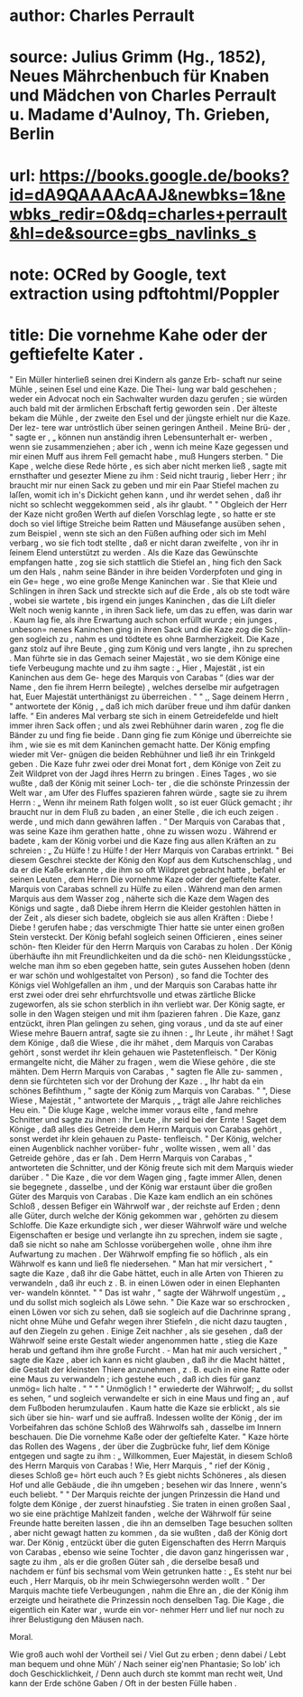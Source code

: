# author: Charles Perrault
# source: Julius Grimm (Hg., 1852), Neues Mährchenbuch für Knaben und Mädchen von Charles Perrault u. Madame d'Aulnoy, Th. Grieben, Berlin
# url: https://books.google.de/books?id=dA9QAAAAcAAJ&newbks=1&newbks_redir=0&dq=charles+perrault&hl=de&source=gbs_navlinks_s
# note: OCRed by Google, text extraction using pdftohtml/Poppler
# title: Die vornehme Kahe oder der geftiefelte Kater .

" Ein Müller hinterließ seinen drei Kindern als ganze Erb-
schaft nur seine Mühle , seinen Esel und eine Kaze. Die Thei-
lung war bald geschehen ; weder ein Advocat noch ein Sachwalter
wurden dazu gerufen ; sie würden auch bald mit der ärmlichen
Erbschaft fertig geworden sein . Der älteste bekam die Mühle , der
zweite den Esel und der jüngste erhielt nur die Kaze. Der lez-
tere war untröstlich über seinen geringen Antheil . Meine Brü-
der , " sagte er , „ können nun anständig ihren Lebensunterhalt er-
werben , wenn sie zusammenziehen ; aber ich , wenn ich meine Kaze
gegessen und mir einen Muff aus ihrem Fell gemacht habe , muß
Hungers sterben. " Die Kape , welche diese Rede hörte , es sich
aber nicht merken ließ , sagte mit ernsthafter und gesezter Miene
zu ihm : Seid nicht traurig , lieber Herr ; ihr braucht mir nur
einen Sack zu geben und mir ein Paar Stiefel machen zu laſſen,
womit ich in's Dickicht gehen kann , und ihr werdet sehen , daß
ihr nicht so schlecht weggekommen seid , als ihr glaubt. " "
Obgleich der Herr der Kaze nicht großen Werth auf dieſen
Vorschlag legte , so hatte er ste doch so viel liftige Streiche beim
Ratten und Mäusefange ausüben sehen , zum Beispiel , wenn ste
sich an den Füßen aufhing oder sich im Mehl verbarg , wo sie
fich todt stellte , daß er nicht daran zweifelte , von ihr in ſeinem
Elend unterstützt zu werden .
Als die Kaze das Gewünschte empfangen hatte , zog sie sich
stattlich die Stiefel an , hing fich den Sack um den Hals , nahm
seine Bänder in ihre beiden Vorderpfoten und ging in ein Ge=
hege , wo eine große Menge Kaninchen war . Sie that Kleie
und Schlingen in ihren Sack und streckte sich auf die Erde , als
ob ste todt wäre , wobei sie wartete , bis irgend ein junges
Kaninchen , das die Liſt dieſer Welt noch wenig kannte , in ihren
Sack liefe, um das zu effen, was darin war . Kaum lag fie, als
ihre Erwartung auch schon erfüllt wurde ; ein junges , unbeson=
nenes Kaninchen ging in ihren Sack und die Kaze zog die Schlin-
gen sogleich zu , nahm es und tödtete es ohne Barmherzigkeit.
Die Kaze , ganz stolz auf ihre Beute , ging zum König und vers
langte , ihn zu sprechen . Man führte sie in das Gemach seiner
Majestät , wo sie dem Könige eine tiefe Verbeugung machte und
zu ihm sagte : „ Hier , Majestät , ist ein Kaninchen aus dem Ge-
hege des Marquis von Carabas “ (dies war der Name , den
fie ihrem Herrn beilegte) , welches derselbe mir aufgetragen hat,
Euer Majestät unterthänigst zu überreichen . " "
,, Sage deinem Herrn , " antwortete der König , „ daß ich
mich darüber freue und ihm dafür danken laffe. “
Ein anderes Mal verbarg ste sich in einem Getreidefelde und
hielt immer ihren Sack offen ; und als zwei Rebhühner darin
waren , zog fle die Bänder zu und fing fie beide . Dann ging
fie zum Könige und überreichte sie ihm , wie sie es mit dem
Kaninchen gemacht hatte. Der König empfing wieder mit Ver-
gnügen die beiden Rebhühner und ließ ihr ein Trinkgeld geben .
Die Kaze fuhr zwei oder drei Monat fort , dem Könige von Zeit
zu Zeit Wildpret von der Jagd ihres Herrn zu bringen .
Eines Tages , wo sie wußte , daß der König mit seiner Loch-
ter , die die schönste Prinzessin der Welt war , am Ufer des Fluffes
spazieren fahren würde , sagte sie zu ihrem Herrn : „ Wenn ihr
meinem Rath folgen wollt , so ist euer Glück gemacht ; ihr braucht
nur in dem Fluß zu baden , an einer Stelle , die ich euch zeigen .
werde , und mich dann gewähren laffen . “
Der Marquis von Carabas that , was seine Kaze ihm
gerathen hatte , ohne zu wissen wozu .
Während er badete , kam der König vorbei und die Kaze
fing aus allen Kräften an zu schreien : „ Zu Hülfe ! zu Hülfe !
der Herr Marquis von Carabas ertrinkt. "
Bei diesem Geschrei steckte der König den Kopf aus dem
Kutschenschlag , und da er die Kaße erkannte , die ihm so oft
Wildpret gebracht hatte , befahl er seinen Leuten , dem Herrn
Die vornehme Kaze oder der geſtiefelte Kater.
Marquis von Carabas schnell zu Hülfe zu eilen . Während
man den armen Marquis aus dem Wasser zog , näherte sich die
Kaze dem Wagen des Königs und sagte , daß Diebe ihrem Herrn
die Kleider gestohlen hätten in der Zeit , als dieser sich badete,
obgleich sie aus allen Kräften : Diebe ! Diebe ! gerufen habe ; das
verschmigte Thier hatte sie unter einen großen Stein versteckt.
Der König befahl sogleich seinen Officieren , eines seiner schön-
ften Kleider für den Herrn Marquis von Carabas zu holen .
Der König überhäufte ihn mit Freundlichkeiten und da die schö-
nen Kleidungsstücke , welche man ihm so eben gegeben hatte, sein
gutes Aussehen hoben (denn er war schön und wohlgestaltet von
Person) , so fand die Tochter des Königs viel Wohlgefallen an
ihm , und der Marquis son Carabas hatte ihr erst zwei oder
drei sehr ehrfurchtsvolle und etwas zärtliche Blicke zugeworfen,
als sie schon sterblich in ihn verliebt war. Der König sagte, er
solle in den Wagen steigen und mit ihm ſpazieren fahren . Die
Kaze, ganz entzückt, ihren Plan gelingen zu sehen, ging voraus , und
da ste auf einer Wiese mehre Bauern antraf, sagte sie zu ihnen :
„ Ihr Leute , ihr mähet ! Sagt dem Könige , daß die Wiese , die
ihr mähet , dem Marquis von Carabas gehört , sonst werdet
ihr klein gehauen wie Pastetenfleisch. " Der König ermangelte
nicht, die Mäher zu fragen , wem die Wiese gehöre , die ste mähten.
Dem Herrn Marquis von Carabas , " sagten fle Alle zu-
sammen , denn sie fürchteten sich vor der Drohung der Kaze .
„ Ihr habt da ein schönes Befihthum , " sagte der König
zum Marquis von Carabas. "
", Diese Wiese , Majestät , " antwortete der Marquis , „ trägt
alle Jahre reichliches Heu ein. "
Die kluge Kage , welche immer voraus eilte , fand mehre
Schnitter und sagte zu ihnen : Ihr Leute , ihr seid bei der Ernte !
Saget dem Könige , daß alles dies Getreide dem Herrn Marquis
von Carabas gehört , sonst werdet ihr klein gehauen zu Paste-
tenfleisch. " Der König, welcher einen Augenblick nachher vorüber-
fuhr , wollte wissen , wem all ' das Getreide gehöre , das er ſah .
Dem Herrn Marquis von Carabas , " antworteten die
Schnitter, und der König freute sich mit dem Marquis wieder darüber . "
Die Kaze , die vor dem Wagen ging , fagte immer Allen,
denen sie begegnete , dasselbe , und der König war erstaunt über
die großen Güter des Marquis von Carabas .
Die Kaze kam endlich an ein schönes Schloß , dessen Befiger
ein Währwolf war , der reichste auf Erden ; denn alle Güter,
durch welche der König gekommen war , gehörten zu diesem
Schloffe. Die Kaze erkundigte sich , wer dieser Währwolf wäre
und welche Eigenschaften er besige und verlangte ihn zu sprechen,
indem sie sagte , daß sie nicht so nahe am Schlosse vorübergehen
wolle , ohne ihm ihre Aufwartung zu machen . Der Währwolf
empfing fie so höflich , als ein Währwolf es kann und ließ fle
niedersehen.
" Man hat mir versichert , " sagte die Kaze , daß ihr die
Gabe hättet, euch in alle Arten von Thieren zu verwandeln , daß
ihr euch z . B. in einen Löwen oder in einen Elephanten ver-
wandeln könntet. "
" Das ist wahr , " sagte der Währwolf ungestüm , „ und du
sollst mich sogleich als Löwe sehn. "
Die Kaze war so erschrocken , einen Löwen vor sich zu sehen,
daß sie sogleich auf die Dachrinne sprang , nicht ohne Mühe und
Gefahr wegen ihrer Stiefeln , die nicht dazu taugten , auf den
Ziegeln zu gehen . Einige Zeit nachher , als sie gesehen , daß der
Währwolf seine erste Gestalt wieder angenommen hatte , stieg die
Kaze herab und geftand ihm ihre große Furcht . - Man hat
mir auch versichert , " sagte die Kaze , aber ich kann es nicht
glauben , daß ihr die Macht hättet , die Gestalt der kleinsten
Thiere anzunehmen , z . B. euch in eine Ratte oder eine Maus
zu verwandeln ; ich gestehe euch , daß ich dies für ganz unmög=
lich halte . "
" " "
Unmöglich ! " erwiederte der Währwolf; „ du sollst es sehen, “
und sogleich verwandelte er sich in eine Maus und fing an , auf
dem Fußboden herumzulaufen .
Kaum hatte die Kaze sie erblickt , als sie sich über sie hin-
warf und sie auffraß.
Indessen wollte der König , der im Vorbeifahren das schöne
Schloß des Währwolfs sah , dasselbe im Innern beschauen. Die
Die vornehme Kaße oder der geſtiefelte Kater.
" Kaze hörte das Rollen des Wagens , der über die Zugbrücke
fuhr, lief dem Könige entgegen und sagte zu ihm : „ Willkommen,
Euer Majestät, in diesem Schloß des Herrn Marquis von Carabas !
Wie, Herr Marquis , " rief der König , dieses Schloß ge=
hört euch auch ? Es giebt nichts Schöneres , als diesen Hof und
alle Gebäude , die ihn umgeben ; besehen wir das Innere , wenn's
euch beliebt. " "
Der Marquis reichte der jungen Prinzessin die Hand und
folgte dem Könige , der zuerst hinaufstieg . Sie traten in einen
großen Saal , wo sie eine prächtige Mahlzeit fanden , welche der
Währwolf für seine Freunde hatte bereiten lassen , die ihn an
demselben Tage besuchen sollten , aber nicht gewagt hatten zu
kommen , da sie wußten , daß der König dort war.
Der König , entzückt über die guten Eigenschaften des Herrn
Marquis von Carabas , ebenso wie seine Tochter , die davon
ganz hingerissen war , sagte zu ihm , als er die großen Güter
sah , die derselbe besaß und nachdem er fünf bis sechsmal vom
Wein getrunken hatte : „ Es steht nur bei euch , Herr Marquis,
ob ihr mein Schwiegersohn werden wollt . "
Der Marquis machte tiefe Verbeugungen , nahm die Ehre
an , die der König ihm erzeigte und heirathete die Prinzessin noch
denselben Tag.
Die Kage , die eigentlich ein Kater war , wurde ein vor-
nehmer Herr und lief nur noch zu ihrer Belustigung den Mäusen nach.

Moral.

Wie groß auch wohl der Vortheil sei /
Viel Gut zu erben ; denn dabei /
Lebt man bequem und ohne Müh’ /
Nach seiner eig'nen Phantasie; So lob' ich doch Geschicklichkeit, /
Denn auch durch ste kommt man recht weit, Und kann der Erde schöne Gaben /
Oft in der besten Fülle haben . 